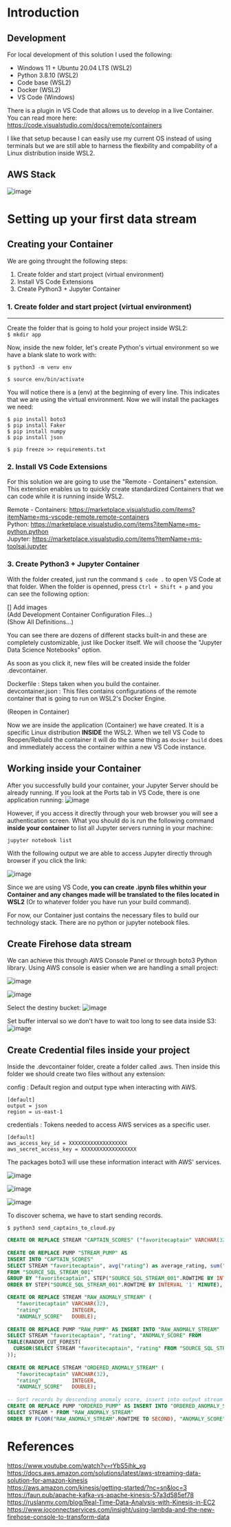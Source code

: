 # Introduction

## Development
For local development of this solution I used the following:
* Windows 11 + Ubuntu 20.04 LTS (WSL2)
* Python 3.8.10 (WSL2)
* Code base (WSL2)
* Docker (WSL2)
* VS Code (Windows)

There is a plugin in VS Code that allows us to develop in a live Container. You can read more here: https://code.visualstudio.com/docs/remote/containers

I like that setup because I can easily use my current OS instead of using terminals but we are still able to harness the flexbility and compability of a Linux distribution inside WSL2.

## AWS Stack

![image](https://user-images.githubusercontent.com/22838513/144736978-57f4a665-8f2d-4ff1-ba6c-eb3499e2eec5.png)


# Setting up your first data stream

## Creating your Container
We are going throught the following steps:
1. Create folder and start project (virtual environment)
2. Install VS Code Extensions
3. Create Python3 + Jupyter Container

### 1. Create folder and start project (virtual environment)
---
Create the folder that is going to hold your project inside WSL2:<br>
`$ mkdir app`

Now, inside the new folder, let's create Python's virtual environment so we have a blank slate to work with:

`$ python3 -m venv env` <br>

`$ source env/bin/activate` <br>

You will notice there is a (env) at the beginning of every line. This indicates that we are using the virtual environment. Now we will install the packages we need:

`$ pip install boto3` <br>
`$ pip install Faker` <br>
`$ pip install numpy` <br>
`$ pip install json` <br>

`$ pip freeze >> requirements.txt` <br>

### 2. Install VS Code Extensions

For this solution we are going to use the "Remote - Containers" extension. This extension enables us to quickly create standardized Containers that we can code while it is running inside WSL2.

Remote - Containers: https://marketplace.visualstudio.com/items?itemName=ms-vscode-remote.remote-containers <br>
Python: https://marketplace.visualstudio.com/items?itemName=ms-python.python <br>
Jupyter: https://marketplace.visualstudio.com/items?itemName=ms-toolsai.jupyter <br>

### 3. Create Python3 + Jupyter Container

With the folder created, just run the command `$ code .` to open VS Code at that folder. When the folder is openned, press `Ctrl + Shift + p` and you can see the following option:

[] Add images <br>
(Add Development Container Configuration Files...) <br>
(Show All Definitions...)<br>

You can see there are dozens of different stacks built-in and these are completely customizable, just like Docker itself. We will choose the "Jupyter Data Science Notebooks" option.

As soon as you click it, new files will be created inside the folder .devcontainer. <br>

Dockerfile
: Steps taken when you build the container.
<br>
devcontainer.json
: This files contains configurations of the remote container that is going to run on WSL2's Docker Engine.

(Reopen in Container)

Now we are inside the application (Container) we have created. It is a specific Linux distribution **INSIDE** the WSL2. When we tell VS Code to Reopen/Rebuild the container it will do the same thing as `docker build` does and immediately access the container within a new VS Code instance.

## Working inside your Container
After you successfully build your container, your Jupyter Server should be already running. If you look at the Ports tab in VS Code, there is one application running:
![image](https://user-images.githubusercontent.com/22838513/144737177-905477ba-4e34-4f6e-ac07-3cddb7996b12.png)

However, if you access it directly through your web browser you will see a authentication screen. What you should do is run the following command **inside your container** to list all Jupyter servers running in your machine:<br>

``` jupyter notebook list ```

With the following output we are able to access Jupyter directly through browser if you click the link:

![image](https://user-images.githubusercontent.com/22838513/144737167-065a163e-1d74-4d73-8819-b2a139dd12fc.png)

Since we are using VS Code, **you can create .ipynb files whithin your Container and any changes made will be translated to the files located in WSL2** (Or to whatever folder you have run your build command).

For now, our Container just contains the necessary files to build our technology stack. There are no python or jupyter notebook files.

## Create Firehose data stream
We can achieve this through AWS Console Panel or through boto3 Python library. Using AWS console is easier when we are handling a small project:

![image](https://user-images.githubusercontent.com/22838513/144743389-a9cc6c53-5125-459d-aa45-3e4e84b2cccf.png)

![image](https://user-images.githubusercontent.com/22838513/144743407-4c344266-7bb4-45ca-a234-c5f3e88dc763.png)

Select the destiny bucket:
![image](https://user-images.githubusercontent.com/22838513/144743415-90e92f5a-622a-45f3-9ce4-d80edd51c1fd.png)

Set buffer interval so we don't have to wait too long to see data inside S3:
![image](https://user-images.githubusercontent.com/22838513/144743437-cd7946cc-e151-4ea9-b056-b1300e31915e.png)

## Create Credential files inside your project
Inside the .devcontainer folder, create a folder called .aws. Then inside this folder we should create two files without any extension:

config
: Default region and output type when interacting with AWS.

```
[default]
output = json
region = us-east-1
```

credentials
: Tokens needed to access AWS services as a specific user.

```
[default]
aws_access_key_id = XXXXXXXXXXXXXXXXXXX
aws_secret_access_key = XXXXXXXXXXXXXXXXXX
```
The packages boto3 will use these information interact with AWS' services.

![image](https://user-images.githubusercontent.com/22838513/144743724-c9195313-ecef-4d1b-87ae-f1c1324ab47a.png)

![image](https://user-images.githubusercontent.com/22838513/144743732-5c5d09bb-e927-4d16-9015-01226c07be7d.png)

![image](https://user-images.githubusercontent.com/22838513/144743748-7fae35be-2631-4b4d-bd6a-8c7494d97e0a.png)

To discover schema, we have to start sending records.

```$ python3 send_captains_to_cloud.py```

```sql
CREATE OR REPLACE STREAM "CAPTAIN_SCORES" ("favoritecaptain" VARCHAR(32), average_rating DOUBLE, total_rating INTEGER);
   
CREATE OR REPLACE PUMP "STREAM_PUMP" AS
INSERT INTO "CAPTAIN_SCORES"
SELECT STREAM "favoritecaptain", avg("rating") as average_rating, sum("rating") as total_rating
FROM "SOURCE_SQL_STREAM_001"
GROUP BY "favoritecaptain", STEP("SOURCE_SQL_STREAM_001".ROWTIME BY INTERVAL '1' MINUTE)
ORDER BY STEP("SOURCE_SQL_STREAM_001".ROWTIME BY INTERVAL '1' MINUTE), avg("rating") DESC;
```

```sql
CREATE OR REPLACE STREAM "RAW_ANOMALY_STREAM" (
   "favoritecaptain" VARCHAR(32),
   "rating"          INTEGER,
   "ANOMALY_SCORE"   DOUBLE);
   
CREATE OR REPLACE PUMP "RAW_PUMP" AS INSERT INTO "RAW_ANOMALY_STREAM"
SELECT STREAM "favoritecaptain", "rating", "ANOMALY_SCORE" FROM
TABLE(RANDOM_CUT_FOREST(
  CURSOR(SELECT STREAM "favoritecaptain", "rating" FROM "SOURCE_SQL_STREAM_001")
));
   
CREATE OR REPLACE STREAM "ORDERED_ANOMALY_STREAM" (
   "favoritecaptain" VARCHAR(32),
   "rating"          INTEGER,
   "ANOMALY_SCORE"   DOUBLE);
   
-- Sort records by descending anomaly score, insert into output stream
CREATE OR REPLACE PUMP "ORDERED_PUMP" AS INSERT INTO "ORDERED_ANOMALY_STREAM"
SELECT STREAM * FROM "RAW_ANOMALY_STREAM"
ORDER BY FLOOR("RAW_ANOMALY_STREAM".ROWTIME TO SECOND), "ANOMALY_SCORE" DESC;
```

# References
https://www.youtube.com/watch?v=rYbS5ihk_xg<br>
https://docs.aws.amazon.com/solutions/latest/aws-streaming-data-solution-for-amazon-kinesis<br>
https://aws.amazon.com/kinesis/getting-started/?nc=sn&loc=3<br>
https://faun.pub/apache-kafka-vs-apache-kinesis-57a3d585ef78<br>
https://ruslanmv.com/blog/Real-Time-Data-Analysis-with-Kinesis-in-EC2<br>
https://www.ioconnectservices.com/insight/using-lambda-and-the-new-firehose-console-to-transform-data<br>
